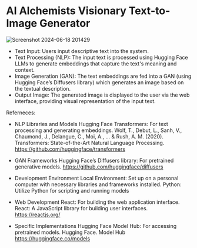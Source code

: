 # AI Alchemists   Visionary Text-to-Image Generator

![Screenshot 2024-06-18 201429](https://github.com/Saikumaar2308/AI-Visionary-Text-to-Image-Generator-Alchemists-/assets/144291156/e86a6a7d-62ee-47fc-8407-663a7084b6f8)

* Text Input: Users input descriptive text into the system.
* Text Processing (NLP): The input text is processed using Hugging Face LLMs to generate embeddings that capture the text's meaning and context.
* Image Generation (GAN): The text embeddings are fed into a GAN (using Hugging Face’s Diffusers library) which generates an image based on the textual description.
* Output Image: The generated image is displayed to the user via the web interface, providing visual representation of the input text.

Referneces: 

* NLP Libraries and Models
Hugging Face Transformers: For text processing and generating embeddings.
Wolf, T., Debut, L., Sanh, V., Chaumond, J., Delangue, C., Moi, A., ... & Rush, A. M. (2020). Transformers: State-of-the-Art Natural Language Processing.
https://github.com/huggingface/transformers

* GAN Frameworks
Hugging Face’s Diffusers library: For pretrained generative models.
https://github.com/huggingface/diffusers

* Development Environment
Local Environment: Set up on a personal computer with necessary libraries and frameworks installed.
Python: Utilize Python for scripting and running models

* Web Development
React: For building the web application interface.
React: A JavaScript library for building user interfaces.
https://reactjs.org/


* Specific Implementations
Hugging Face Model Hub: For accessing pretrained models.
Hugging Face. Model Hub
https://huggingface.co/models
